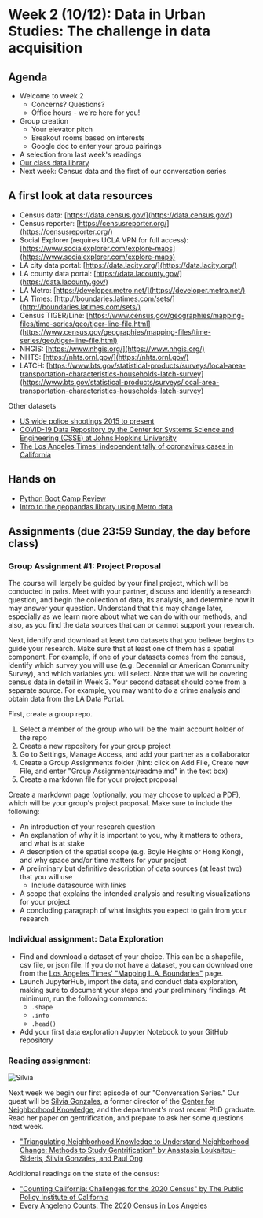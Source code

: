 # Week 2 (10/12): Data in Urban Studies: The challenge in data acquisition

## Agenda

*   Welcome to week 2
    * Concerns? Questions?
    * Office hours - we're here for you!
*   Group creation
    * Your elevator pitch
    * Breakout rooms based on interests
    * Google doc to enter your group pairings
*   A selection from last week's readings
*   [Our class data library](https://docs.google.com/spreadsheets/d/1m67s0-SptURpRLr6ISq6Fy7e_66LcSPLjfPjqhZxC8M/edit?usp=sharing)
*   Next week: Census data and the first of our conversation series

## A first look at data resources
*   Census data: [https://data.census.gov/](https://data.census.gov/) 
*   Census reporter: [https://censusreporter.org/](https://censusreporter.org/) 
*   Social Explorer (requires UCLA VPN for full access): [https://www.socialexplorer.com/explore-maps](https://www.socialexplorer.com/explore-maps)  
*   LA city data portal: [https://data.lacity.org/](https://data.lacity.org/) 
*   LA county data portal: [https://data.lacounty.gov/](https://data.lacounty.gov/) 
*   LA Metro: [https://developer.metro.net/](https://developer.metro.net/) 
*   LA Times: [http://boundaries.latimes.com/sets/](http://boundaries.latimes.com/sets/) 
*   Census TIGER/Line: [https://www.census.gov/geographies/mapping-files/time-series/geo/tiger-line-file.html](https://www.census.gov/geographies/mapping-files/time-series/geo/tiger-line-file.html) 
*   NHGIS: [https://www.nhgis.org/](https://www.nhgis.org/) 
*   NHTS: [https://nhts.ornl.gov/](https://nhts.ornl.gov/) 
*   LATCH: [https://www.bts.gov/statistical-products/surveys/local-area-transportation-characteristics-households-latch-survey](https://www.bts.gov/statistical-products/surveys/local-area-transportation-characteristics-households-latch-survey) 

Other datasets
* [US wide police shootings 2015 to present](https://github.com/washingtonpost/data-police-shootings)
* [COVID-19 Data Repository by the Center for Systems Science and Engineering (CSSE) at Johns Hopkins University](https://github.com/CSSEGISandData/COVID-19)
* [The Los Angeles Times' independent tally of coronavirus cases in California](https://github.com/datadesk/california-coronavirus-data)

## Hands on
*   [Python Boot Camp Review](W201-PythonReview.ipynb)
*   [Intro to the geopandas library using Metro data](W202-PythonandMetro.ipynb)

## Assignments (due 23:59 Sunday, the day before class)
### Group Assignment #1: Project Proposal
The course will largely be guided by your final project, which will be conducted in pairs. Meet with your partner, discuss and identify a research question, and begin the collection of data, its analysis, and determine how it may answer your question. Understand that this may change later, especially as we learn more about what we can do with our methods, and also, as you find the data sources that can or cannot support your research.

Next, identify and download at least two datasets that you believe begins to guide your research. Make sure that at least one of them has a spatial component. For example, if one of your datasets comes from the census, identify which survey you will use (e.g. Decennial or American Community Survey), and which variables you will select. Note that we will be covering census data in detail in Week 3. Your second dataset should come from a separate source. For example, you may want to do a crime analysis and obtain data from the LA Data Portal.

First, create a group repo. 

1. Select a member of the group who will be the main account holder of the repo
2. Create a new repository for your group project
3. Go to Settings, Manage Access, and add your partner as a collaborator
1. Create a Group Assignments folder (hint: click on Add File, Create new File, and enter "Group Assignments/readme.md" in the text box)
4. Create a markdown file for your project proposal

Create a markdown page (optionally, you may choose to upload a PDF), which will be your group's project proposal. Make sure to include the following:
*   An introduction of your research question
*   An explanation of why it is important to you, why it matters to others, and what is at stake
*   A description of the spatial scope (e.g. Boyle Heights or Hong Kong), and why space and/or time matters for your project
*   A preliminary but definitive description of data sources (at least two) that you will use
    * Include datasource with links
*   A scope that explains the intended analysis and resulting visualizations for your project
*   A concluding paragraph of what insights you expect to gain from your research

### Individual assignment: Data Exploration
*   Find and download a dataset of your choice. This can be a shapefile, csv file, or json file. If you do not have a dataset, you can download one from the [Los Angeles Times' "Mapping L.A. Boundaries"](http://boundaries.latimes.com/sets/) page.
*   Launch JupyterHub, import the data, and conduct data exploration, making sure to document your steps and your preliminary findings. At minimum, run the following commands:
    * `.shape`
    * `.info`
    * `.head()`
*   Add your first data exploration Jupyter Notebook to your GitHub repository

### Reading assignment:

![Silvia](https://knowledge.luskin.ucla.edu/wp-content/uploads/2016/11/rsz_silvia.jpg)

Next week we begin our first episode of our "Conversation Series." Our guest will be [Silvia Gonzales](https://luskin.ucla.edu/person/silvia-gonzalez), a former director of the [Center for Neighborhood Knowledge](https://knowledge.luskin.ucla.edu/), and the department's most recent PhD graduate. Read her paper on gentrification, and prepare to ask her some questions next week.

*   ["Triangulating Neighborhood Knowledge to Understand Neighborhood Change: Methods to Study Gentrification" by Anastasia Loukaitou-Sideris, Silvia Gonzales, and Paul Ong](../../readings/sideris_gonzales_ong.pdf)

Additional readings on the state of the census:

*   ["Counting California: Challenges for the 2020 Census" by The Public Policy Institute of California](https://www.ppic.org/publication/counting-california-challenges-for-the-2020-census/)
*   [Every Angeleno Counts: The 2020 Census in Los Angeles](https://usc.data.socrata.com/stories/s/Every-Angeleno-Counts-The-2020-Census-in-Los-Angel/anyu-vh6b/)
